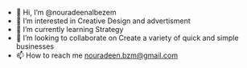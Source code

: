 - 👋 Hi, I’m @nouradeenalbezem
- 👀 I’m interested in Creative Design and advertisment
- 🌱 I’m currently learning Strategy
- 💞️ I’m looking to collaborate on Create a variety of quick and simple businesses
- 📫 How to reach me nouradeen.bzm@gmail.com


<!---
nouradeenalbezem/nouradeenalbezem is a ✨ special ✨ repository because its `README.md` (this file) appears on your GitHub profile.
You can click the Preview link to take a look at your changes.
--->
